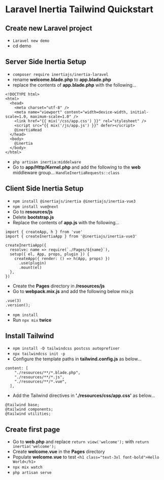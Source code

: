 # Laravel Inertia Tailwind Quickstart 
## Create new Laravel project
- `Laravel new demo`
- cd demo
## Server Side Inertia Setup
- `composer require inertiajs/inertia-laravel`
- rename **welcome.blade.php** to **app.blade.php**
- replace the contents of **app.blade.php** with the following...
```
<!DOCTYPE html>
<html>
  <head>
    <meta charset="utf-8" />
    <meta name="viewport" content="width=device-width, initial-scale=1.0, maximum-scale=1.0" />
    <link href="{{ mix('/css/app.css') }}" rel="stylesheet" />
    <script src="{{ mix('/js/app.js') }}" defer></script>
    @inertiaHead
  </head>
  <body>
    @inertia
  </body>
</html>
```
- `php artisan inertia:middelware`
- Go to **app/Http/Kernel.php** and add the following to the **web** middleware group...
`HandleInertiaRequests::class`

## Client Side Inertia Setup
- `npm install @inertiajs/inertia @inertiajs/inertia-vue3`
- `npm install vue@next`
- Go to **resources/js**
- Delete **bootstrap.js**
- Replace the contents of **app.js** with the following...
```
import { createApp, h } from 'vue'
import { createInertiaApp } from '@inertiajs/inertia-vue3'

createInertiaApp({
  resolve: name => require(`./Pages/${name}`),
  setup({ el, App, props, plugin }) {
    createApp({ render: () => h(App, props) })
      .use(plugin)
      .mount(el)
  },
})
```
- Create the **Pages** directory in **/resources/js**
- Go to **webpack.mix.js** and add the following below mix.js
```
.vue(3)
.version();
```
- `npm install`
- Run `npx mix` **twice**

## Install Tailwind
- `npm install -D tailwindcss postcss autoprefixer`
- `npx tailwindcss init -p`
- Configure the template paths in **tailwind.config.js** as below...
```
content: [
    "./resources/**/*.blade.php",
    "./resources/**/*.js",
    "./resources/**/*.vue",
  ],
```
- Add the Tailwind directives in **'./resources/css/app.css'** as below...
```
@tailwind base;
@tailwind components;
@tailwind utilities;
```

## Create first page
- Go to **web.php** and replace `return view('welcome');` with `return inertia('welcome');`
- Create **welcome.vue** in the **Pages** directory
- Populate **welcome.vue** to test `<h1 class="text-3xl font-bold">Hello World</h1>`
- `npx mix watch`
- `php artisan serve`
